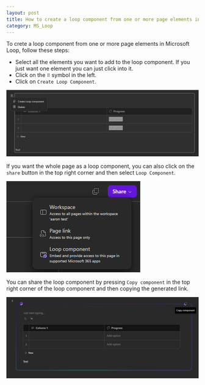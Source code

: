 ```yaml
---
layout: post
title: How to create a loop component from one or more page elements in Microsoft Loop
category: MS_Loop
---
```


To crete a loop component from one or more page elements in Microsoft Loop, follow these steps:

* Select all the elements you want to add to the loop component. If you just want one element you can just click into it.
* Click on the `⠿` symbol in the left.
* Click on `Create Loop Component`.

![Create a loop component from one or more page elements in Microsoft Loop](/images/loop-create-component.png)

If you want the whole page as a loop component, you can also click on the `share` button in the top right corner and then select `Loop Component`.

![Create a loop component from the whole page in Microsoft Loop](/images/loop-create-component-from-page.png)

You can share the loop component by pressing `Copy component` in the top right corner of the loop component and then copying the generated link.

![Share a loop component in Microsoft Loop](/images/loop-share-component.png)
